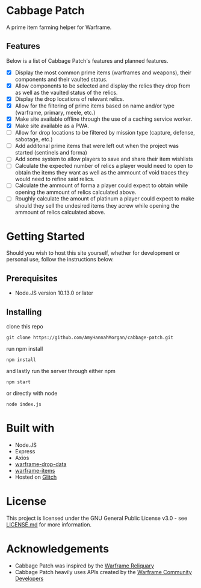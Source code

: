 # Cabbage Patch
A prime item farming helper for Warframe.

## Features
Below is a list of Cabbage Patch's features and planned features.
- [x] Display the most common prime items (warframes and weapons), their components and their vaulted status.
- [x] Allow components to be selected and display the relics they drop from as well as the vaulted status of the relics.
- [x] Display the drop locations of relevant relics.
- [x] Allow for the filtering of prime items based on name and/or type (warframe, primary, meele, etc.)
- [x] Make site available offline through the use of a caching service worker.
- [x] Make site available as a PWA.
- [ ] Allow for drop locations to be filtered by mission type (capture, defense, sabotage, etc.)
- [ ] Add additonal prime items that were left out when the project was started (sentinels and forma)
- [ ] Add some system to allow players to save and share their item wishlists
- [ ] Calculate the expected number of relics a player would need to open to obtain the items they want as well as the ammount of void traces they would need to refine said relics.
- [ ] Calculate the ammount of forma a player could expect to obtain while opening the ammount of relics calculated above.
- [ ] Roughly calculate the amount of platinum a player could expect to make should they sell the undesired items they acrew while opening the ammount of relics calculated above.

# Getting Started
Should you wish to host this site yourself, whether for development or personal use, follow the instructions below.

## Prerequisites
- Node.JS version 10.13.0 or later

## Installing
clone this repo

```git clone https://github.com/AmyHannahMorgan/cabbage-patch.git```

run npm install

```npm install```

and lastly run the server through either npm

```npm start```

or directly with node

```node index.js```

# Built with
- Node.JS
- Express
- Axios
- [warframe-drop-data](https://github.com/WFCD/warframe-drop-data)
- [warframe-items](https://github.com/WFCD/warframe-items)
- Hosted on [Glitch](https://cabbagepatch.glitch.me/)

# License
This project is licensed under the GNU General Public License v3.0 - see [LICENSE.md](/LICENSE.md) for more information.

# Acknowledgements
- Cabbage Patch was inspired by the [Warframe Reliquary](https://wf.xuerian.net/)
- Cabbage Patch heavily uses APIs created by the [Warframe Community Developers](https://github.com/WFCD)